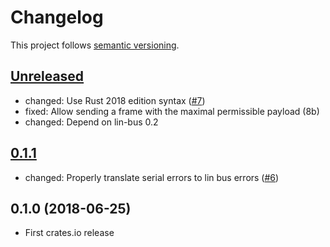 # Changelog

This project follows [semantic versioning](https://semver.org/).

## [Unreleased]

 * changed: Use Rust 2018 edition syntax
   ([#7](https://github.com/Sensirion/lin-bus-driver-serial-rs/pull/7))
 * fixed: Allow sending a frame with the maximal permissible payload (8b)
 * changed: Depend on lin-bus 0.2

## [0.1.1]

 * changed: Properly translate serial errors to lin bus errors
   ([#6](https://github.com/Sensirion/lin-bus-driver-serial-rs/pull/6))

## 0.1.0 (2018-06-25)

 * First crates.io release

[Unreleased]: https://github.com/Sensirion/lin-bus-driver-serial-rs/compare/v0.1.0...HEAD
[0.1.1]: https://github.com/Sensirion/lin-bus-driver-serial-rs/compare/v0.1.0...v0.1.1
